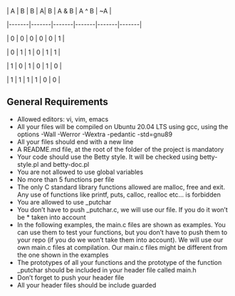 | A | B |   B   | A\| B | A & B | A ^ B |  ~A   |

|-------|-------|-------|-------|-------|-------|

|   0   |   0   |   0   |   0   |   0   |   1   |

|   0   |   1   |   1   |   0   |   1   |   1   |

|   1   |   0   |   1   |   0   |   1   |   0   |

|   1   |   1   |   1   |   1   |   0   |   0   |
   
## General Requirements

* Allowed editors: vi, vim, emacs
* All your files will be compiled on Ubuntu 20.04 LTS using gcc, using the
options -Wall -Werror -Wextra -pedantic -std=gnu89
* All your files should end with a new line
* A README.md file, at the root of the folder of the project is mandatory
* Your code should use the Betty style. It will be checked using betty-style.pl and betty-doc.pl
* You are not allowed to use global variables
* No more than 5 functions per file
* The only C standard library functions allowed are malloc, free and exit. Any use of functions like printf, puts, calloc, realloc etc… is forbidden
* You are allowed to use _putchar
* You don’t have to push _putchar.c, we will use our file. If you do it won’t be * taken into account
* In the following examples, the main.c files are shown as examples. You can use them to test your functions, but you don’t have to push them to your repo (if you do we won’t take them into account). We will use our own main.c files at compilation. Our main.c files might be different from the one shown in the examples
* The prototypes of all your functions and the prototype of the function _putchar should be included in your header file called main.h
* Don’t forget to push your header file
* All your header files should be include guarded